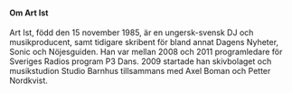 #### Om Art Ist

Art Ist, född den 15 november 1985, är en ungersk-svensk DJ och musikproducent, samt tidigare skribent för bland annat Dagens Nyheter, Sonic och Nöjesguiden. Han var mellan 2008 och 2011 programledare för Sveriges Radios program P3 Dans. 2009 startade han skivbolaget och musikstudion Studio Barnhus tillsammans med Axel Boman och Petter Nordkvist.
